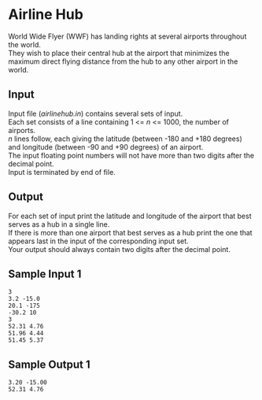 # **Airline Hub**

World Wide Flyer (WWF) has landing rights at several airports throughout the world.  
They wish to place their central hub at the airport that minimizes the maximum direct flying distance from the hub to any other airport in the world.

## **Input**

Input file (_airlinehub.in_) contains several sets of input.  
Each set consists of a line containing 1 <= _n_ <= 1000, the number of airports.  
_n_ lines follow, each giving the latitude (between -180 and +180 degrees) and longitude (between -90 and +90 degrees) of an airport.  
The input floating point numbers will not have more than two digits after the decimal point.  
Input is terminated by end of file.

## **Output**

For each set of input print the latitude and longitude of the airport that best serves as a hub in a single line.  
If there is more than one airport that best serves as a hub print the one that appears last in the input of the corresponding input set.  
Your output should always contain two digits after the decimal point.

## **Sample Input 1**

```text
3
3.2 -15.0
20.1 -175
-30.2 10
3
52.31 4.76
51.96 4.44
51.45 5.37
```

## **Sample Output 1**

```text
3.20 -15.00
52.31 4.76
```
